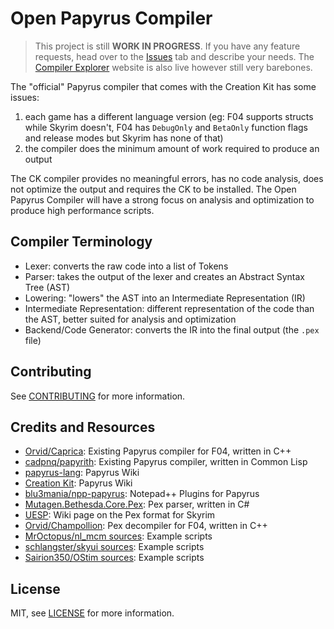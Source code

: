 # Open Papyrus Compiler

> This project is still **WORK IN PROGRESS**. If you have any feature requests, head over to the [Issues](https://github.com/erri120/papyrus-compiler) tab and describe your needs. The [Compiler Explorer](https://papyrus-compiler-explorer.herokuapp.com/) website is also live however still very barebones.

The "official" Papyrus compiler that comes with the Creation Kit has some issues:

1) each game has a different language version (eg: F04 supports structs while Skyrim doesn't, F04 has `DebugOnly` and `BetaOnly` function flags and release modes but Skyrim has none of that)
2) the compiler does the minimum amount of work required to produce an output 

The CK compiler provides no meaningful errors, has no code analysis, does not optimize the output and requires the CK to be installed. The Open Papyrus Compiler will have a strong focus on analysis and optimization to produce high performance scripts.

## Compiler Terminology

- Lexer: converts the raw code into a list of Tokens
- Parser: takes the output of the lexer and creates an Abstract Syntax Tree (AST)
- Lowering: "lowers" the AST into an Intermediate Representation (IR)
- Intermediate Representation: different representation of the code than the AST, better suited for analysis and optimization
- Backend/Code Generator: converts the IR into the final output (the `.pex` file)

## Contributing

See [CONTRIBUTING](CONTRIBUTING.md) for more information.

## Credits and Resources

- [Orvid/Caprica](https://github.com/Orvid/Caprica): Existing Papyrus compiler for F04, written in C++
- [cadpnq/papyrith](https://github.com/cadpnq/papyrith): Existing Papyrus compiler, written in Common Lisp
- [papyrus-lang](https://github.com/joelday/papyrus-lang/wiki/Papyrus): Papyrus Wiki
- [Creation Kit](https://www.creationkit.com/index.php?title=Category:Papyrus): Papyrus Wiki
- [blu3mania/npp-papyrus](https://github.com/blu3mania/npp-papyrus): Notepad++ Plugins for Papyrus
- [Mutagen.Bethesda.Core.Pex](https://github.com/Mutagen-Modding/Mutagen/tree/dev/Mutagen.Bethesda.Core/Pex): Pex parser, written in C#
- [UESP](https://en.uesp.net/wiki/Skyrim_Mod:Compiled_Script_File_Format): Wiki page on the Pex format for Skyrim
- [Orvid/Champollion](https://github.com/Orvid/Champollion): Pex decompiler for F04, written in C++
- [MrOctopus/nl_mcm sources](https://github.com/MrOctopus/nl_mcm/tree/main/main/source): Example scripts
- [schlangster/skyui sources](https://github.com/schlangster/skyui/tree/master/dist/Data/Scripts/Source): Example scripts
- [Sairion350/OStim sources](https://github.com/Sairion350/OStim/tree/main/Scripts/Source): Example scripts

## License

MIT, see [LICENSE](LICENSE) for more information.
